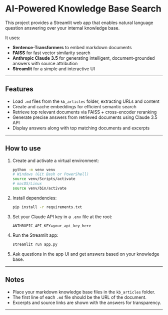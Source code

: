 # AI-Powered Knowledge Base Search

This project provides a Streamlit web app that enables natural language question answering over your internal knowledge base.

It uses:
- **Sentence-Transformers** to embed markdown documents
- **FAISS** for fast vector similarity search
- **Anthropic Claude 3.5** for generating intelligent, document-grounded answers with source attribution
- **Streamlit** for a simple and interactive UI

---

## Features

- Load `.md` files from the `kb_articles` folder, extracting URLs and content
- Create and cache embeddings for efficient semantic search
- Retrieve top relevant documents via FAISS + cross-encoder reranking
- Generate precise answers from retrieved documents using Claude 3.5 API
- Display answers along with top matching documents and excerpts

---

## How to use

1. Create and activate a virtual environment:

    ```bash
    python -m venv venv
    # Windows (Git Bash or PowerShell)
    source venv/Scripts/activate
    # macOS/Linux
    source venv/bin/activate
    ```

2. Install dependencies:

    ```bash
    pip install -r requirements.txt
    ```

3. Set your Claude API key in a `.env` file at the root:

    ```
    ANTHROPIC_API_KEY=your_api_key_here
    ```

4. Run the Streamlit app:

    ```bash
    streamlit run app.py
    ```

5. Ask questions in the app UI and get answers based on your knowledge base.

---

## Notes

- Place your markdown knowledge base files in the `kb_articles` folder.
- The first line of each `.md` file should be the URL of the document.
- Excerpts and source links are shown with the answers for transparency.

---

